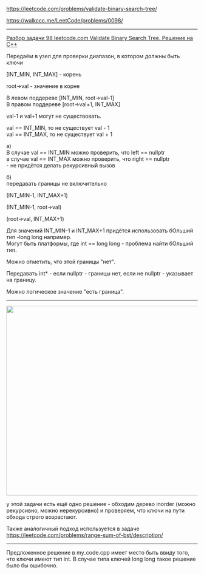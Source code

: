 https://leetcode.com/problems/validate-binary-search-tree/

https://walkccc.me/LeetCode/problems/0098/

________

[Разбор задачи 98 leetcode.com Validate Binary Search Tree. Решение на C++](https://www.youtube.com/watch?v=Ik2KuUxhuQs&ab_channel=3.5%D0%B7%D0%B0%D0%B4%D0%B0%D1%87%D0%B8%D0%B2%D0%BD%D0%B5%D0%B4%D0%B5%D0%BB%D1%8E)

Передаём в узел для проверки диапазон, в котором должны быть ключи

[INT_MIN, INT_МАХ] - корень

root->val - значение в корне

В левом поддереве [INT_MIN, root->val-1]  
В правом поддереве [root->val+1, INT_МАХ]

val-1 и val+1 могут не существовать.

val == INT_MIN, то не существует val - 1  
val == INT_МАХ, то не существует val + 1

а)  
В случае val == INT_MIN можно проверить, что left == nullptr  
в случае val == INT_МАХ можно проверить, что right == nullptr  
\- не придётся делать рекурсивный вызов

б)  
передавать границы не включительно

(INT_MIN-1, INT_МАХ+1)

(INT_MIN-1, root->val)

(root->val, INT_МАХ+1)

Для значений INT_MIN-1 и INT_МАХ+1 придётся использовать бОльший тип -long long например.  
Могут быть платформы, где int == long long - проблема найти бОльший тип.

Можно отметить, что этой границы "нет".

Передавать int* - если nullptr - границы нет, если не nullptr - указывает на границу.

Можно логическое значение "есть граница".

________

<img src="https://progler.ru/public/uploads/articles4/preorder-from-inorder-and-postorder-traversals.jpg" width="1500" height="500"/>


у этой задачи есть ещё одно решение - обходим дерево inorder (можно рекурсивно, можно нерекурсивно) и проверяем, что ключи на пути обхода строго возрастают.

Также аналогичный подход используется в задаче https://leetcode.com/problems/range-sum-of-bst/description/

___________

Предложенное решение в my_code.cpp имеет место быть ввиду того, что ключи имеют тип int. В случае типа ключей long long такое решение было бы ошибочно. 
